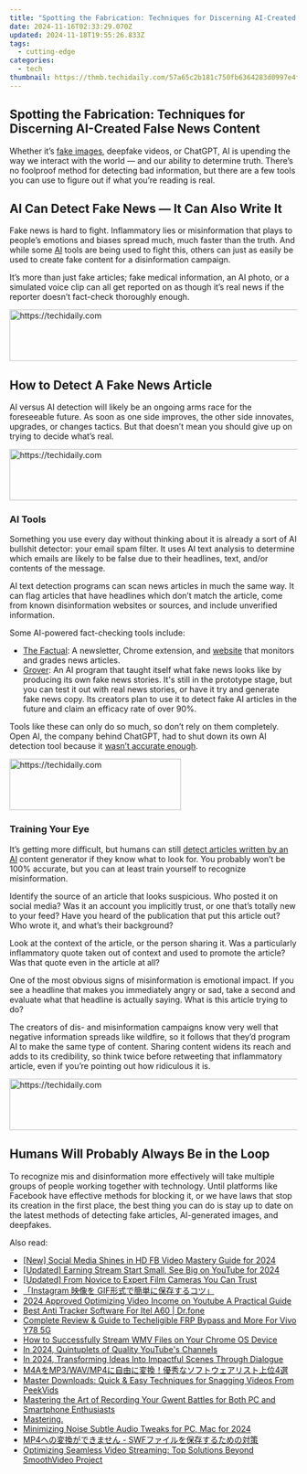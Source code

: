 ```yaml
---
title: "Spotting the Fabrication: Techniques for Discerning AI-Created False News Content"
date: 2024-11-16T02:33:29.070Z
updated: 2024-11-18T19:55:26.833Z
tags:
  - cutting-edge
categories:
  - tech
thumbnail: https://thmb.techidaily.com/57a65c2b181c750fb6364283d0997e4f78e21ce130fdd9928a29e2fa7b69ddd1.jpg
---
```


## Spotting the Fabrication: Techniques for Discerning AI-Created False News Content

Whether it’s [fake images](https://on-screen-recording.techidaily.com/in-2024-evolutionary-tools-redefining-the-art-of-game-capture-beyond-fbx/), deepfake videos, or ChatGPT, AI is upending the way we interact with the world — and our ability to determine truth. There’s no foolproof method for detecting bad information, but there are a few tools you can use to figure out if what you’re reading is real.

##  AI Can Detect Fake News — It Can Also Write It

 Fake news is hard to fight. Inflammatory lies or misinformation that plays to people’s emotions and biases spread much, much faster than the truth. And while some [AI](https://extra-hints.techidaily.com/is-picku-the-ultimate-answer-to-enhancing-your-android-photos/) tools are being used to fight this, others can just as easily be used to create fake content for a disinformation campaign.

 It’s more than just fake articles; fake medical information, an AI photo, or a simulated voice clip can all get reported on as though it’s real news if the reporter doesn’t fact-check thoroughly enough.

<!-- affiliate ads begin -->
<a href="https://appsumo.8odi.net/c/5597632/2132161/7443" target="_top" id="2132161">
  <img src="//a.impactradius-go.com/display-ad/7443-2132161" border="0" alt="https://techidaily.com" width="728" height="90"/>
</a>
<img height="0" width="0" src="https://appsumo.8odi.net/i/5597632/2132161/7443" style="position:absolute;visibility:hidden;" border="0" />
<!-- affiliate ads end -->

##  How to Detect A Fake News Article

 AI versus AI detection will likely be an ongoing arms race for the foreseeable future. As soon as one side improves, the other side innovates, upgrades, or changes tactics. But that doesn’t mean you should give up on trying to decide what’s real.

<!-- affiliate ads begin -->
<a href="https://appsumo.8odi.net/c/5597632/2130873/7443" target="_top" id="2130873">
  <img src="//a.impactradius-go.com/display-ad/7443-2130873" border="0" alt="https://techidaily.com" width="600" height="90"/>
</a>
<img height="0" width="0" src="https://appsumo.8odi.net/i/5597632/2130873/7443" style="position:absolute;visibility:hidden;" border="0" />
<!-- affiliate ads end -->

###  AI Tools

 Something you use every day without thinking about it is already a sort of AI bullshit detector: your email spam filter. It uses AI text analysis to determine which emails are likely to be false due to their headlines, text, and/or contents of the message.

 AI text detection programs can scan news articles in much the same way. It can flag articles that have headlines which don’t match the article, come from known disinformation websites or sources, and include unverified information.

 Some AI-powered fact-checking tools include:

* [The Factual](https://www.thefactual.com/how-it-works/): A newsletter, Chrome extension, and [website](https://www.thefactual.com/news) that monitors and grades news articles.
* [Grover](https://grover.allenai.org/detect): An AI program that taught itself what fake news looks like by producing its own fake news stories. It's still in the prototype stage, but you can test it out with real news stories, or have it try and generate fake news copy. Its creators plan to use it to detect fake AI articles in the future and claim an efficacy rate of over 90%.

 Tools like these can only do so much, so don’t rely on them completely. Open AI, the company behind ChatGPT, had to shut down its own AI detection tool because it [wasn’t accurate enough](https://youtube-docs.techidaily.com/ed-2024-approved-step-by-step-guide-transforming-viewers-into-profit/).

<!-- affiliate ads begin -->
<a href="https://aligracehair.sjv.io/c/5597632/1902304/19272" target="_top" id="1902304">
  <img src="//a.impactradius-go.com/display-ad/19272-1902304" border="0" alt="https://techidaily.com" width="300" height="90"/>
</a>
<img height="0" width="0" src="https://aligracehair.sjv.io/i/5597632/1902304/19272" style="position:absolute;visibility:hidden;" border="0" />
<!-- affiliate ads end -->

###  Training Your Eye

 It’s getting more difficult, but humans can still [detect articles written by an AI](https://facebook-clips.techidaily.com/in-2024-a-compreehers-path-to-aspect-ratio-mastery-in-facebook-videos/) content generator if they know what to look for. You probably won’t be 100% accurate, but you can at least train yourself to recognize misinformation.

 Identify the source of an article that looks suspicious. Who posted it on social media? Was it an account you implicitly trust, or one that’s totally new to your feed? Have you heard of the publication that put this article out? Who wrote it, and what’s their background?

 Look at the context of the article, or the person sharing it. Was a particularly inflammatory quote taken out of context and used to promote the article? Was that quote even in the article at all?

 One of the most obvious signs of misinformation is emotional impact. If you see a headline that makes you immediately angry or sad, take a second and evaluate what that headline is actually saying. What is this article trying to do?

 The creators of dis- and misinformation campaigns know very well that negative information spreads like wildfire, so it follows that they’d program AI to make the same type of content. Sharing content widens its reach and adds to its credibility, so think twice before retweeting that inflammatory article, even if you’re pointing out how ridiculous it is.

<!-- affiliate ads begin -->
<a href="https://unicoeye.pxf.io/c/5597632/2148774/18498" target="_top" id="2148774">
  <img src="//a.impactradius-go.com/display-ad/18498-2148774" border="0" alt="https://techidaily.com" width="728" height="90"/>
</a>
<img height="0" width="0" src="https://unicoeye.pxf.io/i/5597632/2148774/18498" style="position:absolute;visibility:hidden;" border="0" />
<!-- affiliate ads end -->

##  Humans Will Probably Always Be in the Loop

 To recognize mis and disinformation more effectively will take multiple groups of people working together with technology. Until platforms like Facebook have effective methods for blocking it, or we have laws that stop its creation in the first place, the best thing you can do is stay up to date on the latest methods of detecting fake articles, AI-generated images, and deepfakes.

<ins class="adsbygoogle"
     style="display:block"
     data-ad-format="autorelaxed"
     data-ad-client="ca-pub-7571918770474297"
     data-ad-slot="1223367746"></ins>

<ins class="adsbygoogle"
     style="display:block"
     data-ad-client="ca-pub-7571918770474297"
     data-ad-slot="8358498916"
     data-ad-format="auto"
     data-full-width-responsive="true"></ins>

<span class="atpl-alsoreadstyle">Also read:</span>
<div><ul>
<li><a href="https://facebook-video-content.techidaily.com/new-social-media-shines-in-hd-fb-video-mastery-guide-for-2024/"><u>[New] Social Media Shines in HD FB Video Mastery Guide for 2024</u></a></li>
<li><a href="https://youtube-lab.techidaily.com/ed-earning-stream-start-small-see-big-on-youtube-for-2024/"><u>[Updated] Earning Stream Start Small, See Big on YouTube for 2024</u></a></li>
<li><a href="https://some-knowledge.techidaily.com/updated-from-novice-to-expert-film-cameras-you-can-trust/"><u>[Updated] From Novice to Expert Film Cameras You Can Trust</u></a></li>
<li><a href="https://tech-haven.techidaily.com/instagram-gif/"><u>「Instagram 映像を GIF形式で簡単に保存するコツ」</u></a></li>
<li><a href="https://youtube-stream.techidaily.com/2024-approved-optimizing-video-income-on-youtube-a-practical-guide/"><u>2024 Approved Optimizing Video Income on Youtube A Practical Guide</u></a></li>
<li><a href="https://android-location-track.techidaily.com/best-anti-tracker-software-for-itel-a60-drfone-by-drfone-virtual-android/"><u>Best Anti Tracker Software For Itel A60 | Dr.fone</u></a></li>
<li><a href="https://android-unlock.techidaily.com/complete-review-and-guide-to-techeligible-frp-bypass-and-more-for-vivo-y78-5g-by-drfone-android/"><u>Complete Review & Guide to Techeligible FRP Bypass and More For Vivo Y78 5G</u></a></li>
<li><a href="https://tech-haven.techidaily.com/how-to-successfully-stream-wmv-files-on-your-chrome-os-device/"><u>How to Successfully Stream WMV Files on Your Chrome OS Device</u></a></li>
<li><a href="https://youtube-web.techidaily.com/24-quintuplets-of-quality-youtubes-channels/"><u>In 2024, Quintuplets of Quality YouTube's Channels</u></a></li>
<li><a href="https://some-skills.techidaily.com/in-2024-transforming-ideas-into-impactful-scenes-through-dialogue/"><u>In 2024, Transforming Ideas Into Impactful Scenes Through Dialogue</u></a></li>
<li><a href="https://tech-haven.techidaily.com/m4amp3wavmp44/"><u>M4AをMP3/WAV/MP4に自由に変換！優秀なソフトウェアリスト上位4選</u></a></li>
<li><a href="https://tech-haven.techidaily.com/master-downloads-quick-and-easy-techniques-for-snagging-videos-from-peekvids/"><u>Master Downloads: Quick & Easy Techniques for Snagging Videos From PeekVids</u></a></li>
<li><a href="https://tech-haven.techidaily.com/mastering-the-art-of-recording-your-gwent-battles-for-both-pc-and-smartphone-enthusiasts/"><u>Mastering the Art of Recording Your Gwent Battles for Both PC and Smartphone Enthusiasts</u></a></li>
<li><a href="https://tech-haven.techidaily.com/mastering/"><u>Mastering.</u></a></li>
<li><a href="https://extra-guidance.techidaily.com/minimizing-noise-subtle-audio-tweaks-for-pc-mac-for-2024/"><u>Minimizing Noise Subtle Audio Tweaks for PC, Mac for 2024</u></a></li>
<li><a href="https://tech-haven.techidaily.com/mp4-swf/"><u>MP4への変換ができません - SWFファイルを保存するための対策</u></a></li>
<li><a href="https://tech-haven.techidaily.com/optimizing-seamless-video-streaming-top-solutions-beyond-smoothvideo-project/"><u>Optimizing Seamless Video Streaming: Top Solutions Beyond SmoothVideo Project</u></a></li>
</ul></div>

